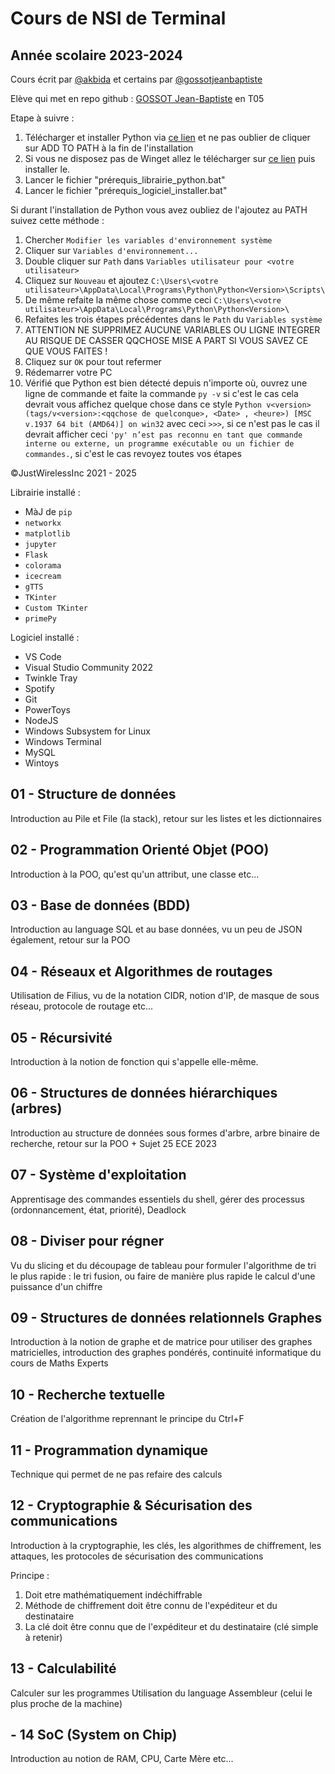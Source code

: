 # Cours de NSI de Terminal

## Année scolaire 2023-2024

Cours écrit par [@akbida](https://github.com/akbida) et certains par [@gossotjeanbaptiste](https://github.com/gossotjeanbaptiste)

Elève qui met en repo github : [GOSSOT Jean-Baptiste](https://github.com/gossotjeanbaptiste) en T05

Etape à suivre :

1) Télécharger et installer Python via [ce lien](https://www.python.org/downloads/) et ne pas oublier de cliquer sur ADD TO PATH à la fin de l'installation
2) Si vous ne disposez pas de Winget allez le télécharger sur [ce lien](https://aka.ms/getwinget) puis installer le.
3) Lancer le fichier "prérequis_librairie_python.bat"
4) Lancer le fichier "prérequis_logiciel_installer.bat"

Si durant l'installation de Python vous avez oubliez de l'ajoutez au PATH suivez cette méthode : 
1) Chercher `Modifier les variables d'environnement système`
2) Cliquer sur `Variables d'environnement...`
3) Double cliquer sur `Path` dans `Variables utilisateur pour <votre utilisateur>` 
4) Cliquez sur `Nouveau` et ajoutez `C:\Users\<votre utilisateur>\AppData\Local\Programs\Python\Python<Version>\Scripts\`
5) De même refaite la même chose comme ceci `C:\Users\<votre utilisateur>\AppData\Local\Programs\Python\Python<Version>\`
6) Refaites les trois étapes précédentes dans le `Path` du `Variables système`
7) ATTENTION NE SUPPRIMEZ AUCUNE VARIABLES OU LIGNE INTEGRER AU RISQUE DE CASSER QQCHOSE MISE A PART SI VOUS SAVEZ CE QUE VOUS FAITES !
8) Cliquez sur `OK` pour tout refermer
9) Rédemarrer votre PC
10) Vérifié que Python est bien détecté depuis n'importe où, ouvrez une ligne de commande et faite la commande `py -v` si c'est le cas cela devrait vous affichez quelque chose dans ce style `Python v<version> (tags/v<version>:<qqchose de quelconque>, <Date> , <heure>) [MSC v.1937 64 bit (AMD64)] on win32` avec ceci `>>>`, si ce n'est pas le cas il devrait afficher ceci `'py' n’est pas reconnu en tant que commande interne ou externe, un programme exécutable ou un fichier de commandes.`, si c'est le cas revoyez toutes vos étapes  

©JustWirelessInc 2021 - 2025

Librairie installé :

* MàJ de `pip`
* `networkx`
* `matplotlib`
* `jupyter`
* `Flask`
* `colorama`
* `icecream`
* `gTTS`
* `TKinter`
* `Custom TKinter`
* `primePy`

Logiciel installé :

* VS Code
* Visual Studio Community 2022
* Twinkle Tray
* Spotify
* Git
* PowerToys
* NodeJS
* Windows Subsystem for Linux
* Windows Terminal
* MySQL
* Wintoys

## 01 - Structure de données

Introduction au Pile et File (la stack), retour sur les listes et les dictionnaires

## 02 - Programmation Orienté Objet (POO)

Introduction à la POO, qu'est qu'un attribut, une classe etc...

## 03 - Base de données (BDD)

Introduction au language SQL et au base données, vu un peu de JSON également, retour sur la POO

## 04 - Réseaux et Algorithmes de routages

Utilisation de Filius, vu de la notation CIDR, notion d'IP, de masque de sous réseau, protocole de routage etc...

## 05 - Récursivité

Introduction à la notion de fonction qui s'appelle elle-même.

## 06 - Structures de données hiérarchiques (arbres)

Introduction au structure de données sous formes d'arbre, arbre binaire de recherche, retour sur la POO + Sujet 25 ECE 2023

## 07 - Système d'exploitation

Apprentisage des commandes essentiels du shell, gérer des processus (ordonnancement, état, priorité), Deadlock

## 08 - Diviser pour régner

Vu du slicing et du découpage de tableau pour formuler l'algorithme de tri le plus rapide : le tri fusion, ou faire de manière plus rapide le calcul d'une puissance d'un chiffre

## 09 - Structures de données relationnels Graphes

Introduction à la notion de graphe et de matrice pour utiliser des graphes matricielles, introduction des graphes pondérés, continuité informatique du cours de Maths Experts

## 10 - Recherche textuelle

Création de l'algorithme reprennant le principe du Ctrl+F

## 11 - Programmation dynamique

Technique qui permet de ne pas refaire des calculs

## 12 - Cryptographie & Sécurisation des communications

Introduction à la cryptographie, les clés, les algorithmes de chiffrement, les attaques, les protocoles de sécurisation des communications

Principe :

1) Doit etre mathématiquement indéchiffrable
2) Méthode de chiffrement doit être connu de l'expéditeur et du destinataire
3) La clé doit être connu que de l'expéditeur et du destinataire (clé simple à retenir)

## 13 - Calculabilité

Calculer sur les programmes
Utilisation du language Assembleur (celui le plus proche de la machine)

## - 14 SoC (System on Chip) 

Introduction au notion de RAM, CPU, Carte Mère etc...
